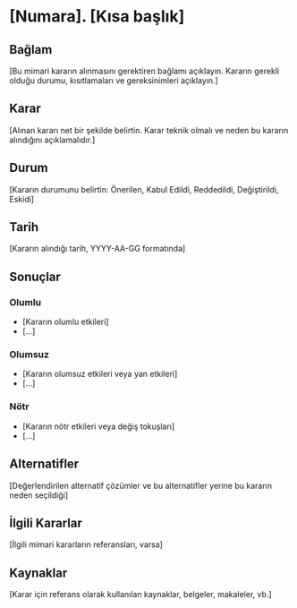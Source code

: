 # [Numara]. [Kısa başlık]

## Bağlam

[Bu mimari kararın alınmasını gerektiren bağlamı açıklayın. Kararın gerekli olduğu durumu, kısıtlamaları ve gereksinimleri açıklayın.]

## Karar

[Alınan kararı net bir şekilde belirtin. Karar teknik olmalı ve neden bu kararın alındığını açıklamalıdır.]

## Durum

[Kararın durumunu belirtin: Önerilen, Kabul Edildi, Reddedildi, Değiştirildi, Eskidi]

## Tarih

[Kararın alındığı tarih, YYYY-AA-GG formatında]

## Sonuçlar

### Olumlu

- [Kararın olumlu etkileri]
- [...]

### Olumsuz

- [Kararın olumsuz etkileri veya yan etkileri]
- [...]

### Nötr

- [Kararın nötr etkileri veya değiş tokuşları]
- [...]

## Alternatifler

[Değerlendirilen alternatif çözümler ve bu alternatifler yerine bu kararın neden seçildiği]

## İlgili Kararlar

[İlgili mimari kararların referansları, varsa]

## Kaynaklar

[Karar için referans olarak kullanılan kaynaklar, belgeler, makaleler, vb.]
